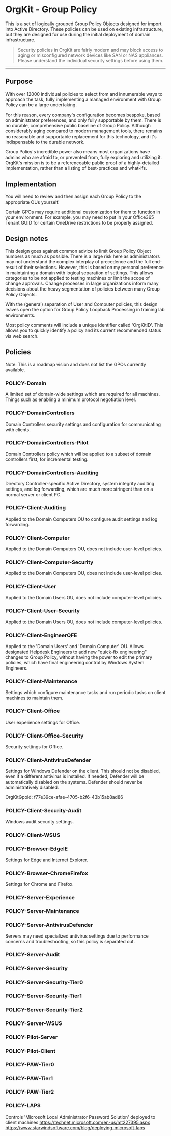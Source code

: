 
# OrgKit - Group Policy
This is a set of logically grouped Group Policy Objects designed for import into Active Directory. These policies can be used on existing infrastructure, but they are designed for use during the initial deployment of domain infrastructure.

> Security policies in OrgKit are fairly modern and may block access to aging or misconfigured network devices like SAN or NAS appliances. Please understand the individual security settings before using them.

****

## Purpose
With over 12000 individual policies to select from and innumerable ways to approach the task, fully implementing a managed environment with Group Policy can be a large undertaking.

For this reason, every company's configuration becomes bespoke, based on administrator preferences, and only fully supportable by them. There is no durable, comprehensive public baseline of Group Policy. Although considerably aging compared to modern management tools, there remains no reasonable and supportable replacement for this technology, and it's indispensable to the durable network.

Group Policy's incredible power also means most organizations have admins who are afraid to, or prevented from, fully exploring and utilizing it. OrgKit's mission is to be a referenceable public proof of a highly-detailed implementation, rather than a listing of best-practices and what-ifs.

## Implementation
You will need to review and then assign each Group Policy to the appropriate OUs yourself.

Certain GPOs may require additional customization for them to function in your environment. For example, you may need to put in your Office365 Tenant GUID for certain OneDrive restrictions to be properly assigned.

## Design notes
This design goes against common advice to limit Group Policy Object numbers as much as possible. There is a large risk here as administrators may not understand the complex interplay of precedence and the full end-result of their selections.
However, this is based on my personal preference in maintaining a domain with logical separation of settings. This allows categories to be not applied to testing machines or limit the scope of change approvals. Change processes in large organizations inform many decisions about the heavy segmentation of policies between many Group Policy Objects.

With the (general) separation of User and Computer policies, this design leaves open the option for Group Policy Loopback Processing in training lab environments.

Most policy comments will include a unique identifier called 'OrgKitID'. This allows you to quickly identify a policy and its current recommended status via web search.

## Policies
Note: This is a roadmap vision and does not list the GPOs currently available.

### POLICY-Domain
A limited set of domain-wide settings which are required for all machines. Things such as enabling a minimum protocol negotiation level.

### POLICY-DomainControllers
Domain Controllers security settings and configuration for communicating with clients.

### POLICY-DomainControllers-Pilot
Domain Controllers policy which will be applied to a subset of domain controllers first, for incremental testing.

### POLICY-DomainControllers-Auditing
Directory Controller-specific Active Directory, system integrity auditing settings, and log forwarding, which are much more stringent than on a normal server or client PC.

### POLICY-Client-Auditing
Applied to the Domain Computers OU to configure audit settings and log forwarding.

### POLICY-Client-Computer
Applied to the Domain Computers OU, does not include user-level policies.

### POLICY-Client-Computer-Security
Applied to the Domain Computers OU, does not include user-level policies.

### POLICY-Client-User
Applied to the Domain Users OU, does not include computer-level policies.

### POLICY-Client-User-Security
Applied to the Domain Users OU, does not include computer-level policies.

### POLICY-Client-EngineerQFE
Applied to the 'Domain Users' and 'Domain Computer' OU. Allows designated Helpdesk Engineers to add new "quick-fix engineering" changes to Group Policy, without having the power to edit the primary policies, which have final engineering control by Windows System Engineers.

### POLICY-Client-Maintenance
Settings which configure maintenance tasks and run periodic tasks on client machines to maintain them.

### POLICY-Client-Office
User experience settings for Office.

### POLICY-Client-Office-Security
Security settings for Office.

### POLICY-Client-AntivirusDefender
Settings for Windows Defender on the client. This should not be disabled, even if a different antivirus is installed. If needed, Defender will be automatically disabled on the systems. Defender should never be administratively disabled.

OrgKitGpoId: f77e39ce-afae-4705-b2f6-43b15ab8ad86

### POLICY-Client-Security-Audit
Windows audit security settings.

### POLICY-Client-WSUS

### POLICY-Browser-EdgeIE
Settings for Edge and Internet Explorer.

### POLICY-Browser-ChromeFirefox
Settings for Chrome and Firefox.

### POLICY-Server-Experience

### POLICY-Server-Maintenance

### POLICY-Server-AntivirusDefender
Servers may need specialized antivirus settings due to performance concerns and troubleshooting, so this policy is separated out.

### POLICY-Server-Audit

### POLICY-Server-Security

### POLICY-Server-Security-Tier0

### POLICY-Server-Security-Tier1

### POLICY-Server-Security-Tier2

### POLICY-Server-WSUS

### POLICY-Pilot-Server

### POLICY-Pilot-Client

### POLICY-PAW-Tier0

### POLICY-PAW-Tier1

### POLICY-PAW-Tier2

### POLICY-LAPS
Controls 'Microsoft Local Administrator Password Solution' deployed to client machines
https://technet.microsoft.com/en-us/mt227395.aspx
https://www.starwindsoftware.com/blog/deploying-microsoft-laps
